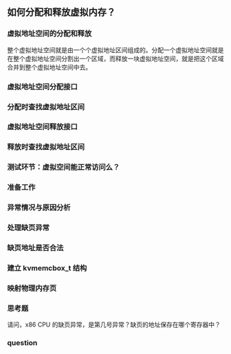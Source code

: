 ## 如何分配和释放虚拟内存？

### 虚拟地址空间的分配和释放

整个虚拟地址空间就是由一个个虚拟地址区间组成的。分配一个虚拟地址空间就是在整个虚拟地址空间分割出一个区域，而释放一块虚拟地址空间，就是把这个区域合并到整个虚拟地址空间中去。

### 虚拟地址空间分配接口
### 分配时查找虚拟地址区间
### 虚拟地址空间释放接口
### 释放时查找虚拟地址区间

### 测试环节：虚拟空间能正常访问么？
### 准备工作
### 异常情况与原因分析
### 处理缺页异常
### 缺页地址是否合法
### 建立 kvmemcbox_t 结构
### 映射物理内存页
### 思考题

请问，x86 CPU 的缺页异常，是第几号异常？缺页的地址保存在哪个寄存器中？

### question

